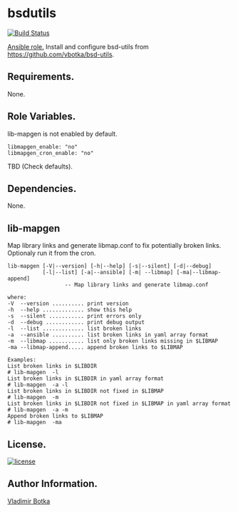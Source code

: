 bsdutils
=======

[![Build Status](https://travis-ci.org/vbotka/ansible-bsdutils.svg?branch=master)](https://travis-ci.org/vbotka/ansible-bsdutils)

[Ansible role.](https://galaxy.ansible.com/vbotka/bsdutils/) Install and configure bsd-utils from https://github.com/vbotka/bsd-utils.


Requirements.
------------

None.


Role Variables.
--------------

lib-mapgen is not enabled by default.

```
libmapgen_enable: "no"
libmapgen_cron_enable: "no"
```

TBD (Check defaults).


Dependencies.
------------

None.


lib-mapgen
----------

Map library links and generate libmap.conf to fix potentially broken links. Optionaly run it from the cron.

```
lib-mapgen [-V|--version] [-h|--help] [-s|--silent] [-d|--debug]
           [-l|--list] [-a|--ansible] [-m| --libmap] [-ma|--libmap-append]
	              -- Map library links and generate libmap.conf

where:
-V  --version .......... print version
-h  --help ............. show this help
-s  --silent ........... print errors only
-d  --debug ............ print debug output
-l  --list ............. list broken links
-a  --ansible .......... list broken links in yaml array format
-m  --libmap ........... list only broken links missing in $LIBMAP
-ma --libmap-append..... append broken links to $LIBMAP

Examples:
List broken links in $LIBDIR
# lib-mapgen  -l
List broken links in $LIBDIR in yaml array format
# lib-mapgen  -a -l
List broken links in $LIBDIR not fixed in $LIBMAP
# lib-mapgen  -m
List broken links in $LIBDIR not fixed in $LIBMAP in yaml array format
# lib-mapgen  -a -m
Append broken links to $LIBMAP
# lib-mapgen  -ma
```


License.
-------

[![license](https://img.shields.io/badge/license-BSD-red.svg)](https://www.freebsd.org/doc/en/articles/bsdl-gpl/article.html)


Author Information.
------------------

[Vladimir Botka](https://botka.link)
